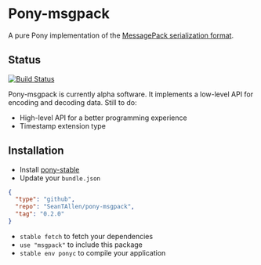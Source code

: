 # Pony-msgpack

A pure Pony implementation of the [MessagePack serialization format](http://msgpack.org/).

## Status

[![Build Status](https://circleci.com/gh/seantallen/pony-msgpack.svg?style=shield&circle-token=:circle-token)](https://circleci.com/gh/SeanTAllen/pony-msgpack)

Pony-msgpack is currently alpha software. It implements a low-level API for encoding and decoding data. Still to do:

- High-level API for a better programming experience
- Timestamp extension type

## Installation

* Install [pony-stable](https://github.com/ponylang/pony-stable)
* Update your `bundle.json`

```json
{ 
  "type": "github",
  "repo": "SeanTAllen/pony-msgpack",
  "tag": "0.2.0"
}
```

* `stable fetch` to fetch your dependencies
* `use "msgpack"` to include this package
* `stable env ponyc` to compile your application
